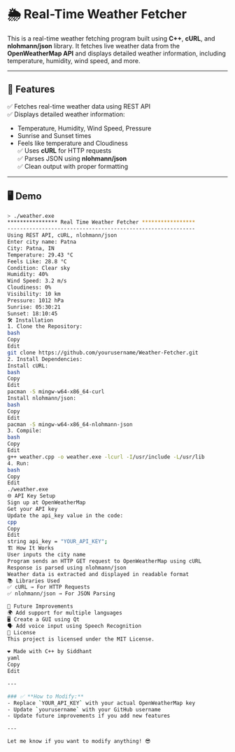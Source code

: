 <h1 align="center> # weather-fetcher-cpp</h1>


markdown
Copy
Edit
# 🌦️ Real-Time Weather Fetcher

This is a real-time weather fetching program built using **C++**, **cURL**, and **nlohmann/json** library. It fetches live weather data from the **OpenWeatherMap API** and displays detailed weather information, including temperature, humidity, wind speed, and more.

---

## 🚀 Features
✅ Fetches real-time weather data using REST API  
✅ Displays detailed weather information:  
  - Temperature, Humidity, Wind Speed, Pressure  
  - Sunrise and Sunset times  
  - Feels like temperature and Cloudiness  
✅ Uses **cURL** for HTTP requests  
✅ Parses JSON using **nlohmann/json**  
✅ Clean output with proper formatting  

---

## 🖥️ Demo
```bash
> ./weather.exe
**************** Real Time Weather Fetcher *****************
------------------------------------------------------------
Using REST API, cURL, nlohmann/json
Enter city name: Patna
City: Patna, IN
Temperature: 29.43 °C
Feels Like: 28.8 °C
Condition: Clear sky
Humidity: 40%
Wind Speed: 3.2 m/s
Cloudiness: 0%
Visibility: 10 km
Pressure: 1012 hPa
Sunrise: 05:30:21
Sunset: 18:10:45
🛠️ Installation
1. Clone the Repository:
bash
Copy
Edit
git clone https://github.com/yourusername/Weather-Fetcher.git
2. Install Dependencies:
Install cURL:
bash
Copy
Edit
pacman -S mingw-w64-x86_64-curl
Install nlohmann/json:
bash
Copy
Edit
pacman -S mingw-w64-x86_64-nlohmann-json
3. Compile:
bash
Copy
Edit
g++ weather.cpp -o weather.exe -lcurl -I/usr/include -L/usr/lib
4. Run:
bash
Copy
Edit
./weather.exe
🌐 API Key Setup
Sign up at OpenWeatherMap
Get your API key
Update the api_key value in the code:
cpp
Copy
Edit
string api_key = "YOUR_API_KEY";
🏗️ How It Works
User inputs the city name
Program sends an HTTP GET request to OpenWeatherMap using cURL
Response is parsed using nlohmann/json
Weather data is extracted and displayed in readable format
📚 Libraries Used
✅ cURL → For HTTP Requests
✅ nlohmann/json → For JSON Parsing

🚀 Future Improvements
🌍 Add support for multiple languages
🖥️ Create a GUI using Qt
🗣️ Add voice input using Speech Recognition
📝 License
This project is licensed under the MIT License.

❤️ Made with C++ by Siddhant
yaml
Copy
Edit

---

### ✅ **How to Modify:**
- Replace `YOUR_API_KEY` with your actual OpenWeatherMap key  
- Update `yourusername` with your GitHub username  
- Update future improvements if you add new features  

---

Let me know if you want to modify anything! 😎






